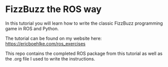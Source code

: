 # FizzBuzz the ROS way

In this tutorial you will learn how to write the classic FizzBuzz programming game in ROS and Python.

The tutorial can be found on my website here: https://ericboehlke.com/ros_exercises

This repo contains the completed ROS package from this tutorial as well as the .org file I used to write the instructions. 
